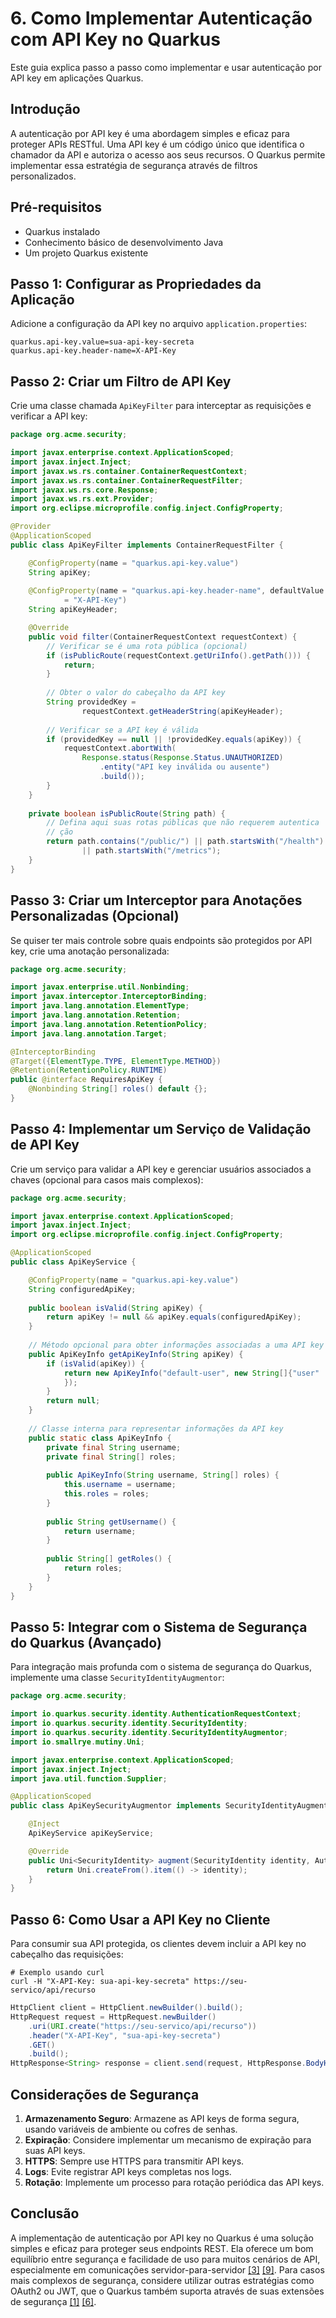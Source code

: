# 6. Como Implementar Autenticação com API Key no Quarkus

Este guia explica passo a passo como implementar e usar autenticação por API key em aplicações Quarkus.

## Introdução

A autenticação por API key é uma abordagem simples e eficaz para proteger APIs RESTful. Uma API key é um código único que identifica o chamador da API e autoriza o acesso aos seus recursos. O Quarkus permite implementar essa estratégia de segurança através de filtros personalizados.

## Pré-requisitos

- Quarkus instalado
- Conhecimento básico de desenvolvimento Java
- Um projeto Quarkus existente

## Passo 1: Configurar as Propriedades da Aplicação

Adicione a configuração da API key no arquivo `application.properties`:

```shell
quarkus.api-key.value=sua-api-key-secreta
quarkus.api-key.header-name=X-API-Key
```

## Passo 2: Criar um Filtro de API Key
Crie uma classe chamada `ApiKeyFilter` para interceptar as requisições e verificar a API key:

```Java
package org.acme.security;

import javax.enterprise.context.ApplicationScoped;
import javax.inject.Inject;
import javax.ws.rs.container.ContainerRequestContext;
import javax.ws.rs.container.ContainerRequestFilter;
import javax.ws.rs.core.Response;
import javax.ws.rs.ext.Provider;
import org.eclipse.microprofile.config.inject.ConfigProperty;

@Provider
@ApplicationScoped
public class ApiKeyFilter implements ContainerRequestFilter {

    @ConfigProperty(name = "quarkus.api-key.value")
    String apiKey;
    
    @ConfigProperty(name = "quarkus.api-key.header-name", defaultValue
            = "X-API-Key")
    String apiKeyHeader;

    @Override
    public void filter(ContainerRequestContext requestContext) {
        // Verificar se é uma rota pública (opcional)
        if (isPublicRoute(requestContext.getUriInfo().getPath())) {
            return;
        }
        
        // Obter o valor do cabeçalho da API key
        String providedKey = 
                requestContext.getHeaderString(apiKeyHeader);
        
        // Verificar se a API key é válida
        if (providedKey == null || !providedKey.equals(apiKey)) {
            requestContext.abortWith(
                Response.status(Response.Status.UNAUTHORIZED)
                    .entity("API key inválida ou ausente")
                    .build());
        }
    }
    
    private boolean isPublicRoute(String path) {
        // Defina aqui suas rotas públicas que não requerem autentica
        // ção
        return path.contains("/public/") || path.startsWith("/health") 
                || path.startsWith("/metrics");
    }
}
```
## Passo 3: Criar um Interceptor para Anotações Personalizadas (Opcional)
Se quiser ter mais controle sobre quais endpoints são protegidos por API key, crie uma anotação personalizada:

```Java
package org.acme.security;

import javax.enterprise.util.Nonbinding;
import javax.interceptor.InterceptorBinding;
import java.lang.annotation.ElementType;
import java.lang.annotation.Retention;
import java.lang.annotation.RetentionPolicy;
import java.lang.annotation.Target;

@InterceptorBinding
@Target({ElementType.TYPE, ElementType.METHOD})
@Retention(RetentionPolicy.RUNTIME)
public @interface RequiresApiKey {
    @Nonbinding String[] roles() default {};
}
```

## Passo 4: Implementar um Serviço de Validação de API Key
Crie um serviço para validar a API key e gerenciar usuários associados a chaves (opcional para casos mais complexos):

```Java
package org.acme.security;

import javax.enterprise.context.ApplicationScoped;
import javax.inject.Inject;
import org.eclipse.microprofile.config.inject.ConfigProperty;

@ApplicationScoped
public class ApiKeyService {

    @ConfigProperty(name = "quarkus.api-key.value")
    String configuredApiKey;
    
    public boolean isValid(String apiKey) {
        return apiKey != null && apiKey.equals(configuredApiKey);
    }
    
    // Método opcional para obter informações associadas a uma API key
    public ApiKeyInfo getApiKeyInfo(String apiKey) {
        if (isValid(apiKey)) {
            return new ApiKeyInfo("default-user", new String[]{"user"
            });
        }
        return null;
    }
    
    // Classe interna para representar informações da API key
    public static class ApiKeyInfo {
        private final String username;
        private final String[] roles;
        
        public ApiKeyInfo(String username, String[] roles) {
            this.username = username;
            this.roles = roles;
        }
        
        public String getUsername() {
            return username;
        }
        
        public String[] getRoles() {
            return roles;
        }
    }
}
```

## Passo 5: Integrar com o Sistema de Segurança do Quarkus (Avançado)
Para integração mais profunda com o sistema de segurança do Quarkus, implemente uma classe `SecurityIdentityAugmentor`:

```Java
package org.acme.security;

import io.quarkus.security.identity.AuthenticationRequestContext;
import io.quarkus.security.identity.SecurityIdentity;
import io.quarkus.security.identity.SecurityIdentityAugmentor;
import io.smallrye.mutiny.Uni;

import javax.enterprise.context.ApplicationScoped;
import javax.inject.Inject;
import java.util.function.Supplier;

@ApplicationScoped
public class ApiKeySecurityAugmentor implements SecurityIdentityAugmentor {

    @Inject
    ApiKeyService apiKeyService;

    @Override
    public Uni<SecurityIdentity> augment(SecurityIdentity identity, AuthenticationRequestContext context) {
        return Uni.createFrom().item(() -> identity);
    }
}
```

## Passo 6: Como Usar a API Key no Cliente
Para consumir sua API protegida, os clientes devem incluir a API key no cabeçalho das requisições:

```Shell
# Exemplo usando curl
curl -H "X-API-Key: sua-api-key-secreta" https://seu-servico/api/recurso
```

```Java
HttpClient client = HttpClient.newBuilder().build();
HttpRequest request = HttpRequest.newBuilder()
    .uri(URI.create("https://seu-servico/api/recurso"))
    .header("X-API-Key", "sua-api-key-secreta")
    .GET()
    .build();
HttpResponse<String> response = client.send(request, HttpResponse.BodyHandlers.ofString());
```

## Considerações de Segurança
1. **Armazenamento Seguro**: Armazene as API keys de forma segura, usando variáveis de ambiente ou cofres de senhas.
2. **Expiração**: Considere implementar um mecanismo de expiração para suas API keys.
3. **HTTPS**: Sempre use HTTPS para transmitir API keys.
4. **Logs**: Evite registrar API keys completas nos logs.
5. **Rotação**: Implemente um processo para rotação periódica das API keys.

## Conclusão
A implementação de autenticação por API key no Quarkus é uma solução simples e eficaz para proteger seus endpoints REST. Ela oferece um bom equilíbrio entre segurança e facilidade de uso para muitos cenários de API, especialmente em comunicações servidor-para-servidor [[3]](https://ccpatrut.medium.com/quarkus-api-key-implementation-36d9738abda7) [[9]](https://medium.com/arconsis/securing-your-rest-api-with-quarkus-implementing-an-api-key-request-filter-515ead51739f).
Para casos mais complexos de segurança, considere utilizar outras estratégias como OAuth2 ou JWT, que o Quarkus também suporta através de suas extensões de segurança [[1]](https://quarkus.io/guides/security-overview) [[6]](https://quarkus.io/guides/security-authentication-mechanisms).

